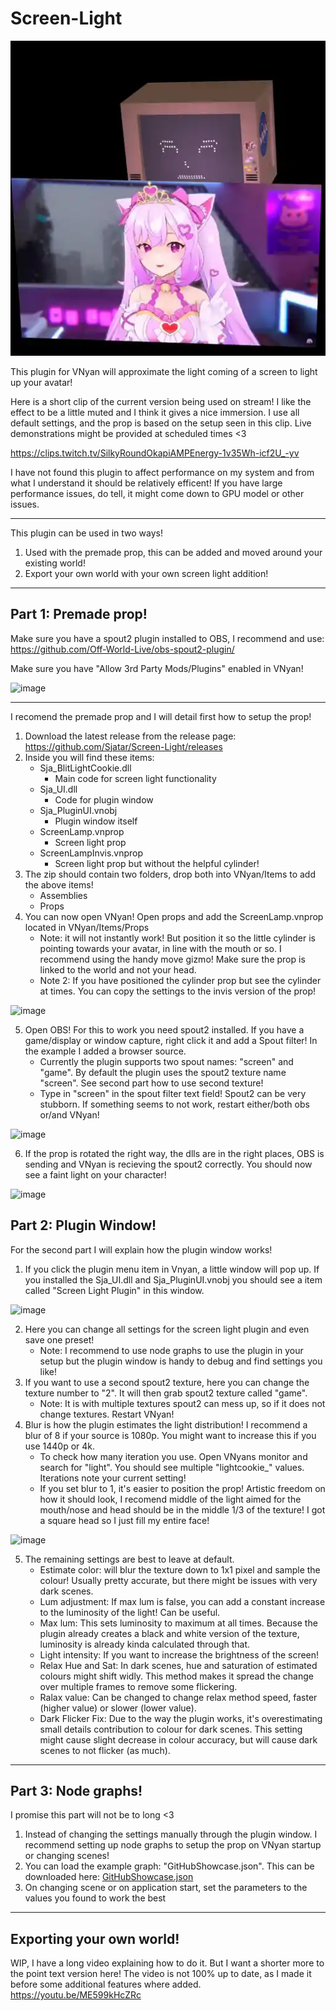 # Screen-Light

![image](https://raw.githubusercontent.com/Sjatar/Screen-Light/main/thumbnail/thumbnail.webp)

This plugin for VNyan will approximate the light coming of a screen to light up your avatar!

Here is a short clip of the current version being used on stream! I like the effect to be a little muted and I think it gives a nice immersion. I use all default settings, and the prop is based on the setup seen in this clip. Live demonstrations might be provided at scheduled times <3

https://clips.twitch.tv/SilkyRoundOkapiAMPEnergy-1v35Wh-icf2U_-yv

I have not found this plugin to affect performance on my system and from what I understand it should be relatively efficent! If you have large performance issues, do tell, it might come down to GPU model or other issues.

-------------------------

This plugin can be used in two ways!
1. Used with the premade prop, this can be added and moved around your existing world!
2. Export your own world with your own screen light addition!

-------------------------
Part 1: Premade prop!
-------------------------

Make sure you have a spout2 plugin installed to OBS, I recommend and use: https://github.com/Off-World-Live/obs-spout2-plugin/

Make sure you have "Allow 3rd Party Mods/Plugins" enabled in VNyan!

![image](https://github.com/Sjatar/Screen-Light/assets/56020444/88cdbbfe-93d6-40d9-8803-c267b81f1a59)

-------------------------

I recomend the premade prop and I will detail first how to setup the prop!

1. Download the latest release from the release page: https://github.com/Sjatar/Screen-Light/releases
2. Inside you will find these items: 
   - Sja_BlitLightCookie.dll
     - Main code for screen light functionality
   - Sja_UI.dll
     - Code for plugin window
   - Sja_PluginUI.vnobj
     - Plugin window itself
   - ScreenLamp.vnprop
     - Screen light prop
   - ScreenLampInvis.vnprop
     - Screen light prop but without the helpful cylinder!
3. The zip should contain two folders, drop both into VNyan/Items to add the above items!
   - Assemblies
   - Props
4. You can now open VNyan! Open props and add the ScreenLamp.vnprop located in VNyan/Items/Props
   - Note: it will not instantly work! But position it so the little cylinder is pointing towards your avatar, in line with the mouth or so. I recommend using the handy move gizmo! Make sure the prop is linked to the world and not your head.
   - Note 2: If you have positioned the cylinder prop but see the cylinder at times. You can copy the settings to the invis version of the prop!

![image](https://github.com/Sjatar/Screen-Light/assets/56020444/2d98c886-0b49-4308-8327-2eb75bf35db9)
   
5.  Open OBS! For this to work you need spout2 installed. If you have a game/display or window capture, right click it and add a Spout filter! In the example I added a browser source.
    - Currently the plugin supports two spout names: "screen" and "game". By default the plugin uses the spout2 texture name "screen". See second part how to use second texture!
    - Type in "screen" in the spout filter text field! Spout2 can be very stubborn. If something seems to not work, restart either/both obs or/and VNyan!

![image](https://github.com/Sjatar/Screen-Light/assets/56020444/59fdd2ec-8cdc-4d7d-95a3-4525822d7cf5)

6. If the prop is rotated the right way, the dlls are in the right places, OBS is sending and VNyan is recieving the spout2 correctly. You should now see a faint light on your character! 

![image](https://github.com/Sjatar/Screen-Light/assets/56020444/819ba650-6a97-4cd5-81c7-fefd32311c5f)

Part 2: Plugin Window!
-------------------------

For the second part I will explain how the plugin window works!

1. If you click the plugin menu item in Vnyan, a little window will pop up. If you installed the Sja_UI.dll and Sja_PluginUI.vnobj you should see a item called "Screen Light Plugin" in this window.

![image](https://github.com/Sjatar/Screen-Light/assets/56020444/5afb9518-6f55-494e-93c4-5798b1e11986)

2. Here you can change all settings for the screen light plugin and even save one preset!
   - Note: I recommend to use node graphs to use the plugin in your setup but the plugin window is handy to debug and find settings you like!
3. If you want to use a second spout2 texture, here you can change the texture number to "2". It will then grab spout2 texture called "game".
   - Note: It is with multiple textures spout2 can mess up, so if it does not change textures. Restart VNyan!
4. Blur is how the plugin estimates the light distribution! I recommend a blur of 8 if your source is 1080p. You might want to increase this if you use 1440p or 4k.
   - To check how many iteration you use. Open VNyans monitor and search for "light". You should see multiple "lightcookie_" values. Iterations note your current setting!
   - If you set blur to 1, it's easier to position the prop! Artistic freedom on how it should look, I recomend middle of the light aimed for the mouth/nose and head should be in the middle 1/3 of the texture! I got a square head so I just fill my entire face!

![image](https://github.com/Sjatar/Screen-Light/assets/56020444/f689a8cc-7190-4e0e-85dc-e695ee30745a)

5. The remaining settings are best to leave at default.
   - Estimate color: will blur the texture down to 1x1 pixel and sample the colour! Usually pretty accurate, but there might be issues with very dark scenes.
   - Lum adjustment: If max lum is false, you can add a constant increase to the luminosity of the light! Can be useful.
   - Max lum: This sets luminosity to maximum at all times. Because the plugin already creates a black and white version of the texture, luminosity is already kinda calculated through that.
   - Light intensity: If you want to increase the brightness of the screen!
   - Relax Hue and Sat: In dark scenes, hue and saturation of estimated colours might shift widly. This method makes it spread the change over multiple frames to remove some flickering.
   - Ralax value: Can be changed to change relax method speed, faster (higher value) or slower (lower value).
   - Dark Flicker Fix: Due to the way the plugin works, it's overestimating small details contribution to colour for dark scenes. This setting might cause slight decrease in colour accuracy, but will cause dark scenes to not flicker (as much).

-------------------------
Part 3: Node graphs!
-------------------------
I promise this part will not be to long <3

1. Instead of changing the settings manually through the plugin window. I recommend setting up node graphs to setup the prop on VNyan startup or changing scenes!
2. You can load the example graph: "GitHubShowcase.json". This can be downloaded here: [GitHubShowcase.json](https://github.com/Sjatar/Screen-Light/files/14923281/GitHubShowcase.json)
3. On changing scene or on application start, set the parameters to the values you found to work the best

-------------------------
Exporting your own world!
-------------------------
WIP, I have a long video explaining how to do it. But I want a shorter more to the point text version here!
The video is not 100% up to date, as I made it before some additional features where added. 
https://youtu.be/ME599kHcZRc
